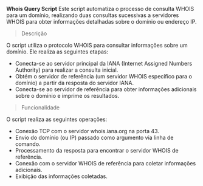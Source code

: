**Whois Query Script**
Este script automatiza o processo de consulta WHOIS para um domínio, realizando duas consultas sucessivas a servidores WHOIS para obter informações detalhadas sobre o domínio ou endereço IP.

>Descrição

O script utiliza o protocolo WHOIS para consultar informações sobre um domínio. Ele realiza as seguintes etapas:

- Conecta-se ao servidor principal da IANA (Internet Assigned Numbers Authority) para realizar a consulta inicial.
- Obtém o servidor de referência (um servidor WHOIS específico para o domínio) a partir da resposta do servidor IANA.
- Conecta-se ao servidor de referência para obter informações adicionais sobre o domínio e imprime os resultados.

>Funcionalidade

O script realiza as seguintes operações:

- Conexão TCP com o servidor whois.iana.org na porta 43.
- Envio do domínio (ou IP) passado como argumento via linha de comando.
- Processamento da resposta para encontrar o servidor WHOIS de referência.
- Conexão com o servidor WHOIS de referência para coletar informações adicionais.
- Exibição das informações coletadas.
